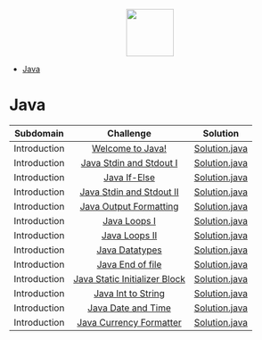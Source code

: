 <p align="center">
    <a href="https://www.hackerrank.com/felipefriserio">
        <img height=85 src="https://d3keuzeb2crhkn.cloudfront.net/hackerrank/assets/styleguide/logo_wordmark-f5c5eb61ab0a154c3ed9eda24d0b9e31.svg">
    </a>
</p>

* [Java](#java)

# Java


|  Subdomain   |                                        Challenge                                                                    |                                             Solution                                                                                                                     |
|:------------:|:-------------------------------------------------------------------------------------------------------------------:|:------------------------------------------------------------------------------------------------------------------------------------------------------------------------:|
| Introduction | [Welcome to Java!](https://www.hackerrank.com/challenges/welcome-to-java)                                           | [Solution.java](https://github.com/felipefriserio/HackerRank/blob/main/Java/Introduction/Welcome%20to%20Java!/Solution.java)                                             |
| Introduction | [Java Stdin and Stdout I](https://www.hackerrank.com/challenges/java-stdin-and-stdout-1)                            | [Solution.java](https://github.com/felipefriserio/HackerRank/blob/main/Java/Introduction/Java%20Stdin%20and%20Stdout%20I/Solution.java)                                  |
| Introduction | [Java If-Else](https://www.hackerrank.com/challenges/java-if-else/problem)                                          | [Solution.java](https://github.com/felipefriserio/HackerRank/blob/main/Java/Introduction/Java%20If-Else/Solution.java)                                                   |
| Introduction | [Java Stdin and Stdout II](https://www.hackerrank.com/challenges/java-stdin-stdout/problem)                         | [Solution.java](https://github.com/felipefriserio/HackerRank/blob/main/Java/Introduction/Java%20Stdin%20and%20Stdout%20II/Solution.java)                                 |
| Introduction | [Java Output Formatting](https://www.hackerrank.com/challenges/java-output-formatting/problem)                      | [Solution.java](https://github.com/felipefriserio/HackerRank/blob/main/Java/Introduction/Java%20Output%20Formatting/Solution.java)                                       |
| Introduction | [Java Loops I](https://www.hackerrank.com/challenges/java-loops-i/problem)                                          | [Solution.java](https://github.com/felipefriserio/HackerRank/blob/main/Java/Introduction/Java%20Loops%20I/Solution.java)                                                 |
| Introduction | [Java Loops II](https://www.hackerrank.com/challenges/java-loops/problem)                                           | [Solution.java](https://github.com/felipefriserio/HackerRank/blob/main/Java/Introduction/Java%20Loops%20II/Solution.java)                                                |
| Introduction | [Java Datatypes](https://www.hackerrank.com/challenges/java-datatypes/problem)                                      | [Solution.java](https://github.com/felipefriserio/HackerRank/blob/main/Java/Introduction/Java%20Datatypes/Solution.java)                                                 |
| Introduction | [Java End of file](https://www.hackerrank.com/challenges/java-end-of-file/problem)                                  | [Solution.java](https://github.com/felipefriserio/HackerRank/blob/main/Java/Introduction/Java%20End%20of%20file/Solution.java)                                           |
| Introduction | [Java Static Initializer Block](https://www.hackerrank.com/challenges/java-static-initializer-block/problem)        | [Solution.java](https://github.com/felipefriserio/HackerRank/blob/main/Java/Introduction/Java%20Static%20Initializer%20Block/Solution.java)                              |
| Introduction | [Java Int to String](https://www.hackerrank.com/challenges/java-int-to-string/problem)                              | [Solution.java](https://github.com/felipefriserio/HackerRank/blob/main/Java/Introduction/Java%20Int%20to%20String/Solution.java)                              |
| Introduction | [Java Date and Time](https://www.hackerrank.com/challenges/java-date-and-time/problem)                              | [Solution.java](https://github.com/felipefriserio/HackerRank/blob/main/Java/Introduction/Java%20Date%20and%20Time/Solution.java)                              |
| Introduction | [Java Currency Formatter](https://www.hackerrank.com/challenges/java-currency-formatter/problem)                    | [Solution.java](https://github.com/felipefriserio/HackerRank/blob/main/Java/Introduction/Java%20Currency%20Formatter/Solution.java)                              |





